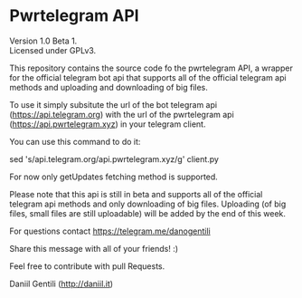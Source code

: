 # Pwrtelegram API
Version 1.0 Beta 1.  
Licensed under GPLv3.  

This repository contains the source code fo the pwrtelegram API, a wrapper for the official telegram bot api that supports all of the official telegram api methods and uploading and downloading of big files.


To use it simply subsitute the url of the bot telegram api (https://api.telegram.org) with the url of the pwrtelegram api (https://api.pwrtelegram.xyz) in your telegram client.

You can use this command to do it:

sed 's/api\.telegram\.org/api\.pwrtelegram\.xyz/g' client.py

For now only getUpdates fetching method is supported.

Please note that this api is still in beta and supports all of the official telegram api methods and only downloading of big files. Uploading (of big files, small files are still uploadable) will be added by the end of this week.

For questions contact https://telegram.me/danogentili

Share this message with all of your friends! :) 

Feel free to contribute with pull Requests.  


Daniil Gentili (http://daniil.it)
